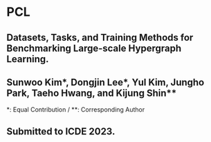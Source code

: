 # PCL

## Datasets, Tasks, and Training Methods for Benchmarking Large-scale Hypergraph Learning. 
## Sunwoo Kim*, Dongjin Lee*, Yul Kim, Jungho Park, Taeho Hwang, and Kijung Shin**
*: Equal Contribution / **: Corresponding Author
## Submitted to ICDE 2023. 
